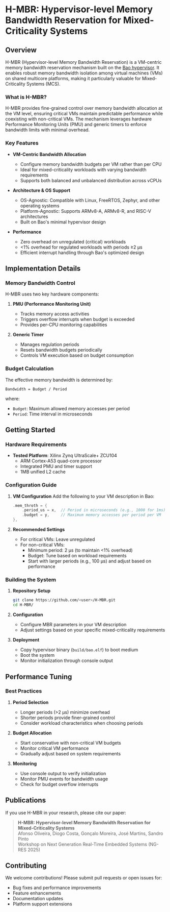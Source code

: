 # H-MBR: Hypervisor-level Memory Bandwidth Reservation for Mixed-Criticality Systems

## Overview

H-MBR (Hypervisor-level Memory Bandwidth Reservation) is a VM-centric memory bandwidth reservation mechanism built on the [Bao hypervisor](https://github.com/bao-project/bao-hypervisor). It enables robust memory bandwidth isolation among virtual machines (VMs) on shared multicore platforms, making it particularly valuable for Mixed-Criticality Systems (MCS).

### What is H-MBR?

H-MBR provides fine-grained control over memory bandwidth allocation at the VM level, ensuring critical VMs maintain predictable performance while coexisting with non-critical VMs. The mechanism leverages hardware Performance Monitoring Units (PMU) and generic timers to enforce bandwidth limits with minimal overhead.

### Key Features

- **VM-Centric Bandwidth Allocation**
  - Configure memory bandwidth budgets per VM rather than per CPU
  - Ideal for mixed-criticality workloads with varying bandwidth requirements
  - Supports both balanced and unbalanced distribution across vCPUs

- **Architecture & OS Support**
  - OS-Agnostic: Compatible with Linux, FreeRTOS, Zephyr, and other operating systems
  - Platform-Agnostic: Supports ARMv8-A, ARMv8-R, and RISC-V architectures
  - Built on Bao's minimal hypervisor design

- **Performance**
  - Zero overhead on unregulated (critical) workloads
  - <1% overhead for regulated workloads with periods ≥2 µs
  - Efficient interrupt handling through Bao's optimized design

## Implementation Details

### Memory Bandwidth Control

H-MBR uses two key hardware components:
1. **PMU (Performance Monitoring Unit)**
   - Tracks memory access activities
   - Triggers overflow interrupts when budget is exceeded
   - Provides per-CPU monitoring capabilities

2. **Generic Timer**
   - Manages regulation periods
   - Resets bandwidth budgets periodically
   - Controls VM execution based on budget consumption

### Budget Calculation

The effective memory bandwidth is determined by:
```
Bandwidth = Budget / Period
```
where:
- `Budget`: Maximum allowed memory accesses per period
- `Period`: Time interval in microseconds

## Getting Started

### Hardware Requirements

- **Tested Platform**: Xilinx Zynq UltraScale+ ZCU104
  - ARM Cortex-A53 quad-core processor
  - Integrated PMU and timer support
  - 1MB unified L2 cache

### Configuration Guide

1. **VM Configuration**
   Add the following to your VM description in Bao:
   ```c
   .mem_throth = {
       .period_us = x,  // Period in microseconds (e.g., 1000 for 1ms)
       .budget = y,     // Maximum memory accesses per period per VM
   },
   ```

2. **Recommended Settings**
   - For critical VMs: Leave unregulated
   - For non-critical VMs:
     - Minimum period: 2 µs (to maintain <1% overhead)
     - Budget: Tune based on workload requirements
     - Start with larger periods (e.g., 100 µs) and adjust based on performance

### Building the System

1. **Repository Setup**
   ```bash
   git clone https://github.com/<user>/H-MBR.git
   cd H-MBR/
   ```

2. **Configuration**
   - Configure MBR parameters in your VM description
   - Adjust settings based on your specific mixed-criticality requirements

3. **Deployment**
   - Copy hypervisor binary (`build/bao.elf`) to boot medium
   - Boot the system
   - Monitor initialization through console output

## Performance Tuning

### Best Practices

1. **Period Selection**
   - Longer periods (>2 µs) minimize overhead
   - Shorter periods provide finer-grained control
   - Consider workload characteristics when choosing periods

2. **Budget Allocation**
   - Start conservative with non-critical VM budgets
   - Monitor critical VM performance
   - Gradually adjust based on system requirements

3. **Monitoring**
   - Use console output to verify initialization
   - Monitor PMU events for bandwidth usage
   - Check for budget overflow interrupts

## Publications

If you use H-MBR in your research, please cite our paper:

> **H-MBR: Hypervisor-level Memory Bandwidth Reservation for Mixed-Criticality Systems**  
> Afonso Oliveira, Diogo Costa, Gonçalo Moreira, José Martins, Sandro Pinto  
> Workshop on Next Generation Real-Time Embedded Systems (NG-RES 2025)

## Contributing

We welcome contributions! Please submit pull requests or open issues for:
- Bug fixes and performance improvements
- Feature enhancements
- Documentation updates
- Platform support extensions
